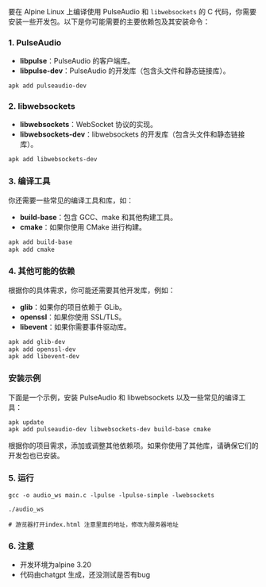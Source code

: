 要在 Alpine Linux 上编译使用 PulseAudio 和 `libwebsockets` 的 C 代码，你需要安装一些开发包。以下是你可能需要的主要依赖包及其安装命令：

### 1. **PulseAudio**

- **libpulse**：PulseAudio 的客户端库。
- **libpulse-dev**：PulseAudio 的开发库（包含头文件和静态链接库）。

```sh
apk add pulseaudio-dev
```

### 2. **libwebsockets**

- **libwebsockets**：WebSocket 协议的实现。
- **libwebsockets-dev**：libwebsockets 的开发库（包含头文件和静态链接库）。

```sh
apk add libwebsockets-dev
```

### 3. **编译工具**

你还需要一些常见的编译工具和库，如：

- **build-base**：包含 GCC、make 和其他构建工具。
- **cmake**：如果你使用 CMake 进行构建。

```sh
apk add build-base
apk add cmake
```

### 4. **其他可能的依赖**

根据你的具体需求，你可能还需要其他开发库，例如：

- **glib**：如果你的项目依赖于 GLib。
- **openssl**：如果你使用 SSL/TLS。
- **libevent**：如果你需要事件驱动库。

```sh
apk add glib-dev
apk add openssl-dev
apk add libevent-dev
```

### 安装示例

下面是一个示例，安装 PulseAudio 和 libwebsockets 以及一些常见的编译工具：

```sh
apk update
apk add pulseaudio-dev libwebsockets-dev build-base cmake
```

根据你的项目需求，添加或调整其他依赖项。如果你使用了其他库，请确保它们的开发包也已安装。



### 5. 运行

```shell
gcc -o audio_ws main.c -lpulse -lpulse-simple -lwebsockets

./audio_ws

# 游览器打开index.html 注意里面的地址，修改为服务器地址
```



### 6. 注意

- 开发环境为alpine 3.20
- 代码由chatgpt 生成，还没测试是否有bug